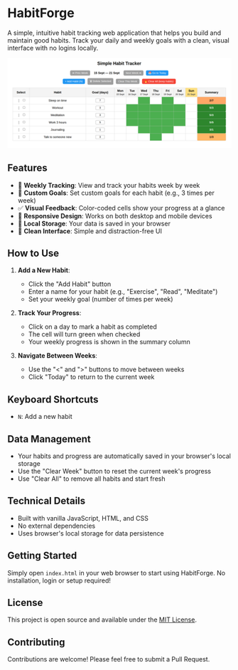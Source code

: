 # HabitForge

A simple, intuitive habit tracking web application that helps you build and maintain good habits. Track your daily and weekly goals with a clean, visual interface with no logins locally.

![HabitForge Screenshot](sample.png)

## Features

- 📅 **Weekly Tracking**: View and track your habits week by week
- 🎯 **Custom Goals**: Set custom goals for each habit (e.g., 3 times per week)
- ✅ **Visual Feedback**: Color-coded cells show your progress at a glance
- 📱 **Responsive Design**: Works on both desktop and mobile devices
- 💾 **Local Storage**: Your data is saved in your browser
- 🎨 **Clean Interface**: Simple and distraction-free UI

## How to Use

1. **Add a New Habit**:
   - Click the "Add Habit" button
   - Enter a name for your habit (e.g., "Exercise", "Read", "Meditate")
   - Set your weekly goal (number of times per week)

2. **Track Your Progress**:
   - Click on a day to mark a habit as completed
   - The cell will turn green when checked
   - Your weekly progress is shown in the summary column

3. **Navigate Between Weeks**:
   - Use the "<" and ">" buttons to move between weeks
   - Click "Today" to return to the current week

## Keyboard Shortcuts

- `N`: Add a new habit

## Data Management

- Your habits and progress are automatically saved in your browser's local storage
- Use the "Clear Week" button to reset the current week's progress
- Use "Clear All" to remove all habits and start fresh

## Technical Details

- Built with vanilla JavaScript, HTML, and CSS
- No external dependencies
- Uses browser's local storage for data persistence

## Getting Started

Simply open `index.html` in your web browser to start using HabitForge. No installation, login or setup required!

## License

This project is open source and available under the [MIT License](LICENSE).

## Contributing

Contributions are welcome! Please feel free to submit a Pull Request.
